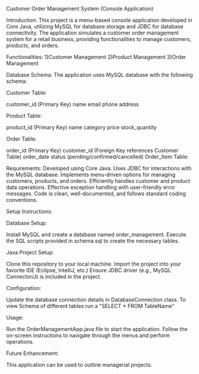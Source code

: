 
Customer Order Management System (Console Application)


Introduction:
This project is a menu-based console application developed in Core Java, utilizing MySQL for database storage and JDBC for database connectivity. The application simulates a customer order management system for a retail business, providing functionalities to manage customers, products, and orders.

Functionalities:
1)Customer Management
2)Product Management
3)Order Management

Database Schema:
The application uses MySQL database with the following schema:

Customer Table:

customer_id (Primary Key)
name
email
phone
address

Product Table:

product_id (Primary Key)
name
category
price
stock_quantity

Order Table:

order_id (Primary Key)
customer_id (Foreign Key references Customer Table)
order_date
status (pending/confirmed/cancelled)
Order_Item Table:

Requirements:
Developed using Core Java.
Uses JDBC for interactions with the MySQL database.
Implements menu-driven options for managing customers, products, and orders.
Efficiently handles customer and product data operations.
Effective exception handling with user-friendly error messages.
Code is clean, well-documented, and follows standard coding conventions.

Setup Instructions:

Database Setup:

Install MySQL and create a database named order_management.
Execute the SQL scripts provided in schema.sql to create the necessary tables.

Java Project Setup:

Clone this repository to your local machine.
Import the project into your favorite IDE (Eclipse, IntelliJ, etc.)
Ensure JDBC driver (e.g., MySQL Connector/J) is included in the project.

Configuration:

Update the database connection details in DatabaseConnection class.
To view Schema of different tables run a "SELECT * FROM TableName"

Usage:

Run the OrderManagementApp.java file to start the application.
Follow the on-screen instructions to navigate through the menus and perform operations.

Future Enhancement:

This application can be used to outline managerial projects.

